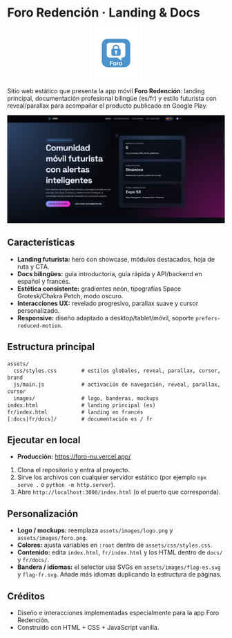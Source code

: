 ﻿# Foro Redención · Landing & Docs

<p align="center">
  <img src="assets/images/logo.png" alt="Foro Redención" width="120" />
</p>

Sitio web estático que presenta la app móvil **Foro Redención**: landing principal, documentación profesional bilingüe (es/fr) y estilo futurista con reveal/parallax para acompañar el producto publicado en Google Play.

![Captura de la landing](assets/images/foro.png)

## Características

- **Landing futurista:** hero con showcase, módulos destacados, hoja de ruta y CTA.
- **Docs bilingües:** guía introductoria, guía rápida y API/backend en español y francés.
- **Estética consistente:** gradientes neón, tipografías Space Grotesk/Chakra Petch, modo oscuro.
- **Interacciones UX:** revelado progresivo, parallax suave y cursor personalizado.
- **Responsive:** diseño adaptado a desktop/tablet/móvil, soporte `prefers-reduced-motion`.

## Estructura principal

```
assets/
  css/styles.css        # estilos globales, reveal, parallax, cursor, brand
  js/main.js            # activación de navegación, reveal, parallax, cursor
  images/               # logo, banderas, mockups
index.html              # landing principal (es)
fr/index.html           # landing en francés
[:docs|fr/docs]/        # documentación es / fr
```

## Ejecutar en local

- **Producción:** https://foro-nu.vercel.app/

1. Clona el repositorio y entra al proyecto.
2. Sirve los archivos con cualquier servidor estático (por ejemplo `npx serve .` o `python -m http.server`).
3. Abre `http://localhost:3000/index.html` (o el puerto que corresponda).

## Personalización

- **Logo / mockups:** reemplaza `assets/images/logo.png` y `assets/images/foro.png`.
- **Colores:** ajusta variables en `:root` dentro de `assets/css/styles.css`.
- **Contenido:** edita `index.html`, `fr/index.html` y los HTML dentro de `docs/` y `fr/docs/`.
- **Bandera / idiomas:** el selector usa SVGs en `assets/images/flag-es.svg` y `flag-fr.svg`. Añade más idiomas duplicando la estructura de páginas.

## Créditos

- Diseño e interacciones implementadas especialmente para la app Foro Redención.
- Construido con HTML + CSS + JavaScript vanilla.